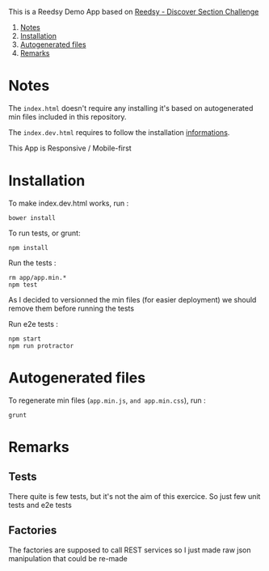 This is a Reedsy Demo App based on [Reedsy - Discover Section Challenge](https://gist.github.com/madwork/adfae25c174bb246c650)

1. [Notes](#notes)
2. [Installation](#installation)
3. [Autogenerated files](#autogenerated-files)
4. [Remarks](#remarks)

Notes
=====
The `index.html` doesn't require any installing it's based on autogenerated min files included in this repository.

The `index.dev.html` requires to follow the installation [informations](#informations).

This App is Responsive / Mobile-first

Installation
============
To make index.dev.html works, run :

    bower install

To run tests, or grunt:

    npm install

Run the tests :

    rm app/app.min.*
    npm test
As I decided to versionned the min files (for easier deployment) we should remove them before running the tests

Run e2e tests :

    npm start
    npm run protractor

Autogenerated files
===================

To regenerate min files (`app.min.js`, `and app.min.css`), run :

    grunt

Remarks
=======

Tests
-----
There quite is few tests, but it's not the aim of this exercice.
So just few unit tests and e2e tests

Factories
--------
The factories are supposed to call REST services so I just made raw json manipulation that could be re-made